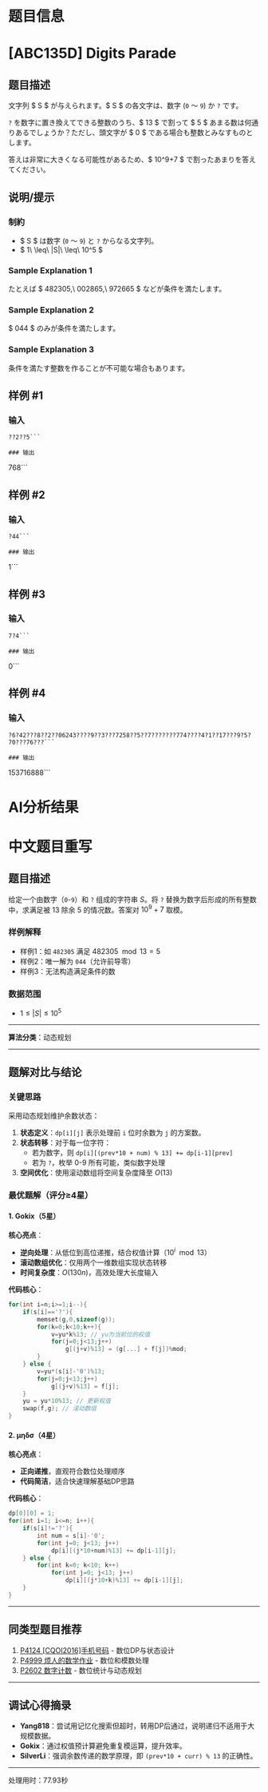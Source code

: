 # 题目信息

# [ABC135D] Digits Parade

## 题目描述

[problemUrl]: https://atcoder.jp/contests/abc135/tasks/abc135_d

文字列 $ S $ が与えられます。$ S $ の各文字は、数字 (`0` ～ `9`) か `?` です。

`?` を数字に置き換えてできる整数のうち、$ 13 $ で割って $ 5 $ あまる数は何通りあるでしょうか？ただし、頭文字が $ 0 $ である場合も整数とみなすものとします。

答えは非常に大きくなる可能性があるため、$ 10^9+7 $ で割ったあまりを答えてください。

## 说明/提示

### 制約

- $ S $ は数字 (`0` ～ `9`) と `?` からなる文字列。
- $ 1\ \leq\ |S|\ \leq\ 10^5 $

### Sample Explanation 1

たとえば $ 482305,\ 002865,\ 972665 $ などが条件を満たします。

### Sample Explanation 2

$ 044 $ のみが条件を満たします。

### Sample Explanation 3

条件を満たす整数を作ることが不可能な場合もあります。

## 样例 #1

### 输入

```
??2??5```

### 输出

```
768```

## 样例 #2

### 输入

```
?44```

### 输出

```
1```

## 样例 #3

### 输入

```
7?4```

### 输出

```
0```

## 样例 #4

### 输入

```
?6?42???8??2??06243????9??3???7258??5??7???????774????4?1??17???9?5?70???76???```

### 输出

```
153716888```

# AI分析结果



# 中文题目重写

## 题目描述

给定一个由数字（`0`-`9`）和 `?` 组成的字符串 $S$。将 `?` 替换为数字后形成的所有整数中，求满足被 $13$ 除余 $5$ 的情况数。答案对 $10^9+7$ 取模。

### 样例解释
- 样例1：如 `482305` 满足 $482305 \mod 13 = 5$
- 样例2：唯一解为 `044`（允许前导零）
- 样例3：无法构造满足条件的数

### 数据范围
- $1 \leq |S| \leq 10^5$

---

**算法分类**：动态规划

---

## 题解对比与结论

### 关键思路
采用动态规划维护余数状态：
1. **状态定义**：`dp[i][j]` 表示处理前 `i` 位时余数为 `j` 的方案数。
2. **状态转移**：对于每一位字符：
   - 若为数字，则 `dp[i][(prev*10 + num) % 13] += dp[i-1][prev]`
   - 若为 `?`，枚举 0-9 所有可能，类似数字处理
3. **空间优化**：使用滚动数组将空间复杂度降至 $O(13)$

### 最优题解（评分≥4星）

#### 1. Gokix（5星）
**核心亮点**：
- **逆向处理**：从低位到高位递推，结合权值计算（$10^i \mod 13$）
- **滚动数组优化**：仅用两个一维数组实现状态转移
- **时间复杂度**：$O(130n)$，高效处理大长度输入

**代码核心**：
```cpp
for(int i=n;i>=1;i--){
    if(s[i]=='?'){
        memset(g,0,sizeof(g));
        for(k=0;k<10;k++){
            v=yu*k%13; // yu为当前位的权值
            for(j=0;j<13;j++) 
                g[(j+v)%13] = (g[...] + f[j])%mod;
        }
    } else {
        v=yu*(s[i]-'0')%13;
        for(j=0;j<13;j++)
            g[(j+v)%13] = f[j];
    }
    yu = yu*10%13; // 更新权值
    swap(f,g); // 滚动数组
}
```

#### 2. μηδσ（4星）
**核心亮点**：
- **正向递推**，直观符合数位处理顺序
- **代码简洁**，适合快速理解基础DP思路

**代码核心**：
```cpp
dp[0][0] = 1;
for(int i=1; i<=n; i++){
    if(s[i]!='?'){
        int num = s[i]-'0';
        for(int j=0; j<13; j++)
            dp[i][(j*10+num)%13] += dp[i-1][j];
    } else {
        for(int k=0; k<10; k++)
            for(int j=0; j<13; j++)
                dp[i][(j*10+k)%13] += dp[i-1][j];
    }
}
```

---

## 同类型题目推荐
1. [P4124 [CQOI2016]手机号码](https://www.luogu.com.cn/problem/P4124) - 数位DP与状态设计
2. [P4999 烦人的数学作业](https://www.luogu.com.cn/problem/P4999) - 数位和模数处理
3. [P2602 数字计数](https://www.luogu.com.cn/problem/P2602) - 数位统计与动态规划

---

## 调试心得摘录
- **Yang818**：尝试用记忆化搜索但超时，转用DP后通过，说明递归不适用于大规模数据。
- **Gokix**：通过权值预计算避免重复模运算，提升效率。
- **SilverLi**：强调余数传递的数学原理，即 `(prev*10 + curr) % 13` 的正确性。

---
处理用时：77.93秒